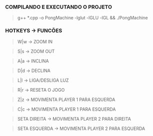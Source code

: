 ### COMPILANDO E EXECUTANDO O PROJETO
> g++ *.cpp -o PongMachine -lglut -lGLU -lGL && ./PongMachine

### HOTKEYS -> FUNCÕES
> W|w -> ZOOM IN

> S|s -> ZOOM OUT

> A|a -> INCLINA

> D|d -> DECLINA

> L|l -> LIGA/DESLIGA LUZ

> R|r -> RESETA O JOGO

> Z|z -> MOVIMENTA PLAYER 1 PARA ESQUERDA

> C|c -> MOVIMENTA PLAYER 1 PARA ESQUERDA

> SETA DIREITA -> MOVIMENTA PLAYER 2 PARA DIREITA

> SETA ESQUERDA -> MOVIMENTA PLAYER 2 PARA ESQUERDA
